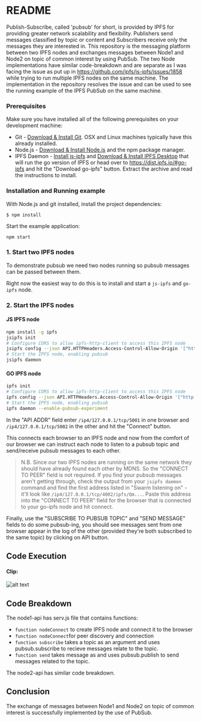 # README
Publish-Subscribe, called 'pubsub' for short, is provided by IPFS for providing greater network scalability and flexibility. Publishers send messages classified by topic or content and Subscribers receive only the messages they are interested in. This repository is the messaging platform between two IPFS nodes and exchanges messages between Node1 and Node2 on topic of common interest by using PubSub. The two Node implementations have similar code-breakdown and are separate as I was facing the issue as put up in https://github.com/ipfs/js-ipfs/issues/1858 while trying to run multiple IPFS nodes on the same machine. The implementation in the repository resolves the issue and can be used to see the running example of the IPFS PubSub on the same machine.


### Prerequisites

Make sure you have installed all of the following prerequisites on your development machine:

- Git - [Download & Install Git](https://git-scm.com/downloads). OSX and Linux machines typically have this already installed.
- Node.js - [Download & Install Node.js](https://nodejs.org/en/download/) and the npm package manager.
- IPFS Daemon - [Install js-ipfs](https://github.com/ipfs/js-ipfs) and [Download & Install IPFS Desktop](https://docs.ipfs.io/install/ipfs-desktop/) that will run the go version of IPFS or head over to https://dist.ipfs.io/#go-ipfs and hit the "Download go-ipfs" button. Extract the archive and read the instructions to install.

### Installation and Running example

With Node.js and git installed, install the project dependencies:

```console
$ npm install
```

Start the example application:

```sh
npm start
```

### 1. Start two IPFS nodes

To demonstrate pubsub we need two nodes running so pubsub messages can be passed between them.

Right now the easiest way to do this is to install and start a `js-ipfs` and `go-ipfs` node. 

### 2. Start the IPFS nodes

#### JS IPFS node

```sh
npm install -g ipfs
jsipfs init
# Configure CORS to allow ipfs-http-client to access this IPFS node
jsipfs config --json API.HTTPHeaders.Access-Control-Allow-Origin '["http://127.0.0.1:8888"]'
# Start the IPFS node, enabling pubsub
jsipfs daemon
```

#### GO IPFS node

```sh
ipfs init
# Configure CORS to allow ipfs-http-client to access this IPFS node
ipfs config --json API.HTTPHeaders.Access-Control-Allow-Origin '["http://127.0.0.1:8888"]'
# Start the IPFS node, enabling pubsub
ipfs daemon --enable-pubsub-experiment
```

In the "API ADDR" field enter `/ip4/127.0.0.1/tcp/5001` in one browser and `/ip4/127.0.0.1/tcp/5002` in the other and hit the "Connect" button.

This connects each browser to an IPFS node and now from the comfort of our browser we can instruct each node to listen to a pubsub topic and send/receive pubsub messages to each other.

> N.B. Since our two IPFS nodes are running on the same network they should have already found each other by MDNS. So the "CONNECT TO PEER" field is not required. If you find your pubsub messages aren't getting through, check the output from your `jsipfs daemon` command and find the first address listed in "Swarm listening on" - it'll look like `/ip4/127.0.0.1/tcp/4002/ipfs/Qm...`. Paste this address into the "CONNECT TO PEER" field for the browser that is connected to your go-ipfs node and hit connect.

Finally, use the "SUBSCRIBE TO PUBSUB TOPIC" and "SEND MESSAGE" fields to do some pubsub-ing, you should see messages sent from one browser appear in the log of the other (provided they're both subscribed to the same topic) by clicking on API button.


## Code Execution
#### Clip:
![alt text](https://github.com/IshitaSrivast/ipfspubsubApp/blob/master/files/tutorial.gif)

## Code Breakdown
The node1-api has serv.js file that contains functions:
- `function nodeConnect` to create IPFS node and connect it to the browser
- `function nodeConnect`for peer discovery and connection
- `function subscribe` takes a topic as an argument and uses pubsub.subscribe to recieve messages relate to the topic.
- `function send` takes message as and uses pubsub.publish to send messages related to the topic.


The node2-api has similar code breakdown.


## Conclusion
The exchange of messages between Node1 and Node2 on topic of common interest is successfully implemented by the use of PubSub.
